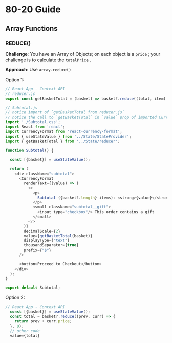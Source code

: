 # 80-20 Guide

## Array Functions

### REDUCE()

**Challenge**: You have an Array of Objects; on each object is a ` price ` ;  your challenge is to calculate the  ` totalPrice ` .

**Approach**: Use  ` array.reduce() `  

Option 1:

```javascript
// React App - Context API
// reducer.js
export const getBasketTotal = (basket) => basket?.reduce((total, item) => total + item.price, 0);
```

```javascript
// Subtotal.js
// notice import of `getBasketTotal from reducer.js`
// notice the call to `getBasketTotal` in `value` prop of imported CurrencyFormat Component
import './Subtotal.css';
import React from 'react';
import CurrencyFormat from 'react-currency-format';
import { useStateValue } from '../State/StateProvider';
import { getBasketTotal } from '../State/reducer';

function Subtotal() {

  const [{basket}] = useStateValue();

  return (
    <div className="subtotal">
      <CurrencyFormat 
        renderText={(value) => (
          <>
            <p>
              Subtotal ({basket?.length} items): <strong>{value}</strong>
            </p>
            <small className="subtotal__gift">
              <input type="checkbox"/> This order contains a gift
            </small>
          </>
        )}
        decimalScale={2}
        value={getBasketTotal(basket)}
        displayType={"text"}
        thousandSeparator={true}
        prefix={"$"}
      />

      <button>Proceed to Checkout</button>
    </div>
  );
}

export default Subtotal;
```

Option 2:

```javascript
// React App - Context API
  const [{basket}] = useStateValue();
  const total = basket?.reduce((prev, curr) => {
    return prev + curr.price;
  }, 0);
  // other code
  value={total}
```
